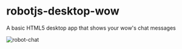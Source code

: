 # robotjs-desktop-wow
A basic HTML5 desktop app that shows your wow's chat messages

![robot-chat](https://cloud.githubusercontent.com/assets/881069/14895306/4f396342-0d78-11e6-93bb-4493b1738a47.png)

